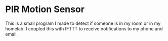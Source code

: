 # PIR Motion Sensor

This is a small program I made to detect if someone is in my room or in my homelab. I coupled this with IFTTT to receive notifications to my phone and email.
